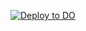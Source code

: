 [![Deploy to DO](https://www.deploytodo.com/do-btn-blue.svg)](https://cloud.digitalocean.com/apps/new?repo=https://github.com/rs-digiO/App-Nginx/tree/main)


